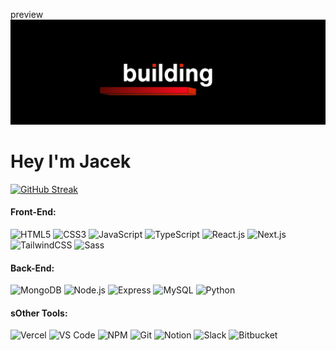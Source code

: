 preview
<img src="./banner.jpeg"/>
<h1 align="left" margin-bottom="30">Hey I'm Jacek</h1>



[![GitHub Streak](https://github-readme-streak-stats.herokuapp.com/?user=JaceksFridge&theme=swift)](https://git.io/streak-stats)



#### Front-End:

![HTML5](https://img.shields.io/badge/-HTML5-E34F26?style=flat-square&logo=HTML5&logoColor=white)
![CSS3](https://img.shields.io/badge/-CSS3-1572B6?style=flat-square&logo=CSS3&logoColor=white)
![JavaScript](https://img.shields.io/badge/-JavaScript-black?style=flat-square&amp;logo=javascript)
![TypeScript](https://img.shields.io/badge/-TypeScript-007ACC?style=flat-square&logo=typescript&logoColor=white)
![React.js](https://img.shields.io/badge/-React.js-%23282C34?style=flat-square&logo=react)
![Next.js](https://img.shields.io/badge/-Next.js-%23000000?style=flat-square&logo=nextdotjs)
![TailwindCSS](https://img.shields.io/badge/-TailwindCSS-%231a202c?style=flat-square&logo=tailwind-css)
![Sass](https://img.shields.io/badge/-Sass-%23CC6699?style=flat-square&logo=sass&logoColor=ffffff)

#### Back-End:

![MongoDB](https://img.shields.io/badge/MongoDB-%234ea94b.svg?&style=flat-square&logo=mongodb&logoColor=white)
![Node.js](https://img.shields.io/badge/Node.js-%2343853D.svg?&style=flat-square&logo=node.js&logoColor=white)
![Express](https://img.shields.io/badge/Express.js-%23404d59.svg?&style=flat-square)
![MySQL](https://img.shields.io/badge/-MySQL-black?style=flat-square&logo=mysql)
![Python](https://img.shields.io/badge/-python-3776AB?style=flat-square&logo=Python&logoColor=white)


#### sOther Tools:

![Vercel](https://img.shields.io/badge/-Vercel-%23ffffff?style=flat-square&logo=vercel&logoColor=000000)
![VS Code](https://img.shields.io/badge/-VSCode-%23007ACC?style=flat-square&logo=visual-studio-code)
![NPM](https://img.shields.io/badge/-NPM-CB3837?style=flat-square&logo=NPM&logoColor=white)
![Git](https://img.shields.io/badge/-Git-F44D27?style=flat-square&logo=Git&logoColor=white)
![Notion](https://img.shields.io/badge/-Notion-000000?style=flat-square&logo=Notion&logoColor=white)
![Slack](https://img.shields.io/badge/-Slack-E01563?style=flat-square&logo=Slack&logoColor=white)
![Bitbucket](https://img.shields.io/badge/-BitBucket-darkblue?style=flat-square&logo=bitbucket)

